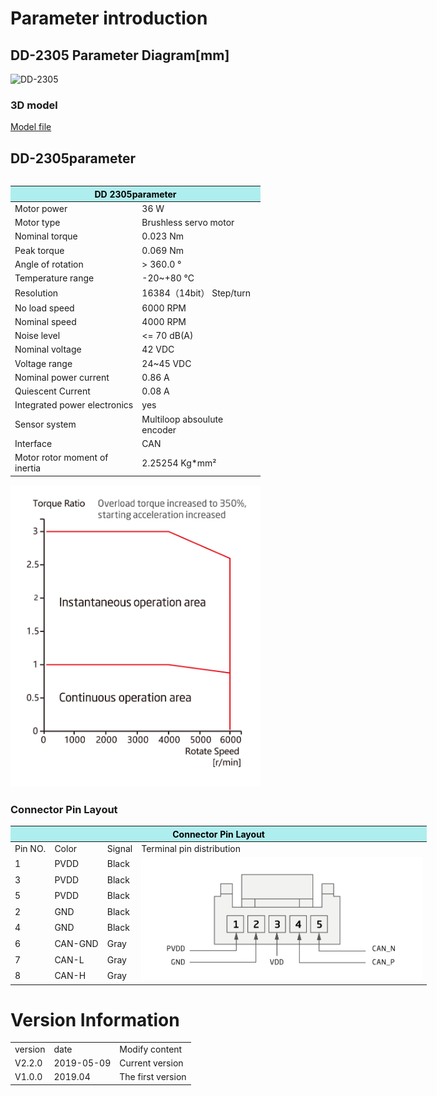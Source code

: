 # Parameter introduction 
## DD-2305 Parameter Diagram[mm]
![DD-2305]( ../img/DD_2305三视图.png ) 
### 3D model 
[Model file]( ../img/DD_23053D.STEP.zip )


## DD-2305parameter
<table class="tableizer-table"><table class="tableizer-table" style="width:400px">
 <thead><tr class="tableizer-firstrow"><th colspan="2" style="background: PaleTurquoise; color: black;">DD 2305parameter</th></tr></thead><tbody>
 <tr><td>Motor power</td><td>36 W</td></tr>
 <tr><td>Motor type</td><td>Brushless servo motor</td></tr>
 <tr><td>Nominal torque</td><td>0.023 Nm</td></tr>
 <tr><td>Peak torque</td><td>0.069 Nm</td></tr>
 <tr><td>Angle of rotation</td><td>> 360.0 °</td></tr>
 <tr><td>Temperature range</td><td>-20~+80 °C</td></tr>
 <tr><td>Resolution</td><td>16384（14bit） Step/turn</td></tr>
 <tr><td>No load speed</td><td>6000 RPM</td></tr>
 <tr><td>Nominal speed</td><td>4000 RPM</td></tr>
 <tr><td>Noise level</td><td><= 70 dB(A)</td></tr>
 <tr><td>Nominal voltage</td><td>42 VDC</td></tr>
 <tr><td>Voltage range</td><td>24~45 VDC</td></tr>
 <tr><td>Nominal power current</td><td>0.86 A</td></tr>
 <tr><td>Quiescent Current</td><td>0.08 A</td></tr>
 <tr><td>Integrated power electronics</td><td>yes</td></tr>
 <tr><td>Sensor system</td><td>Multiloop absoulute encoder</td></tr>
 <tr><td>Interface</td><td>CAN</td></tr>
 <tr><td>Motor rotor moment of inertia</td><td>2.25254 Kg*mm²</td></tr>
</tbody></table>


<img src="../img/DD-2305quxian.png" style="width:400px">


### Connector Pin Layout
<table class="tableizer-table" style="width:700px">
<thead><tr class="tableizer-firstrow"><th colspan="4" style="background: PaleTurquoise; color: black;">Connector Pin Layout</th></tr></thead><tbody><tr><td>Pin NO.</td><td>Color</td><td>Signal</td><td>Terminal pin distribution</td></tr><tr><td>1</td><td>PVDD</td><td>Black</td><td rowspan="9"><img src="../img/配线2-3.png" style="width:450px"></td></tr><tr><td>3</td><td>PVDD</td><td>Black</td></tr><tr><td>5</td><td>PVDD</td><td>Black</td></tr><tr><td>2</td><td>GND</td><td>Black</td></tr><tr><td>4</td><td>GND</td><td>Black</td></tr><tr><td>6</td><td>CAN-GND</td><td>Gray</td></tr><tr><td>7</td><td>CAN-L</td><td>Gray</td></tr><tr><td>8</td><td>CAN-H</td><td>Gray</td></tr></tbody></table>





# Version Information
<table class="tableizer-table">
<thead><tr class="tableizer-firstrow"></thead><tbody>
 <tr><td>version</td><td>date</td><td>Modify content</td></tr>
 <tr><td>V2.2.0</td><td>2019-05-09</td><td>Current version</td></tr>
 <tr><td>V1.0.0</td><td>2019.04</td><td>The first version</td></tr>
</tbody></table>
